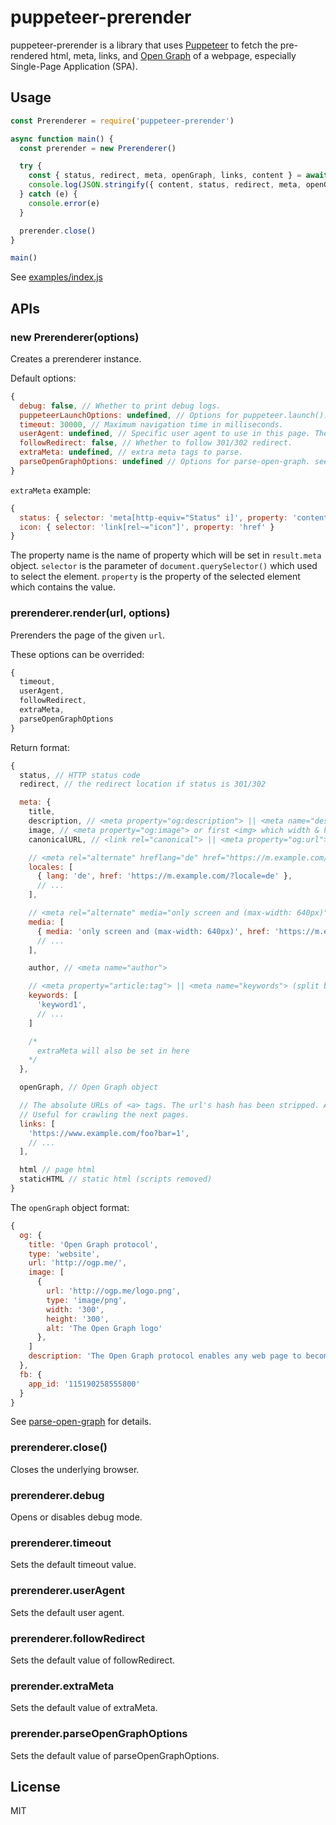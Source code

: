# puppeteer-prerender
puppeteer-prerender is a library that uses [Puppeteer](https://github.com/GoogleChrome/puppeteer) to fetch the
pre-rendered html, meta, links, and [Open Graph](http://ogp.me/) of a webpage, especially Single-Page Application (SPA).

## Usage
```js
const Prerenderer = require('puppeteer-prerender')

async function main() {
  const prerender = new Prerenderer()

  try {
    const { status, redirect, meta, openGraph, links, content } = await prerender.render('https://www.example.com/')
    console.log(JSON.stringify({ content, status, redirect, meta, openGraph, links }, null, 2))
  } catch (e) {
    console.error(e)
  }

  prerender.close()
}

main()
```

See [examples/index.js](examples/index.js)

## APIs

### new Prerenderer(options)
Creates a prerenderer instance.

Default options:
```js
{
  debug: false, // Whether to print debug logs.
  puppeteerLaunchOptions: undefined, // Options for puppeteer.launch(). see https://github.com/GoogleChrome/puppeteer/blob/master/docs/api.md#puppeteerlaunchoptions
  timeout: 30000, // Maximum navigation time in milliseconds.
  userAgent: undefined, // Specific user agent to use in this page. The default value is set by the underlying Chromium.
  followRedirect: false, // Whether to follow 301/302 redirect.
  extraMeta: undefined, // extra meta tags to parse.
  parseOpenGraphOptions: undefined // Options for parse-open-graph. see https://github.com/kashajs/parse-open-graph#parsemeta-options
}
```

`extraMeta` example:
```js
{
  status: { selector: 'meta[http-equiv="Status" i]', property: 'content' },
  icon: { selector: 'link[rel~="icon"]', property: 'href' }
}
```

The property name is the name of property which will be set in `result.meta` object. `selector` is the parameter of `document.querySelector()`
which used to select the element. `property` is the property of the selected element which contains the value.

### prerenderer.render(url, options)
Prerenders the page of the given `url`.

These options can be overrided:
```js
{
  timeout,
  userAgent,
  followRedirect,
  extraMeta,
  parseOpenGraphOptions
}
```

Return format:
```js
{
  status, // HTTP status code
  redirect, // the redirect location if status is 301/302

  meta: {
    title,
    description, // <meta property="og:description"> || <meta name="description">
    image, // <meta property="og:image"> or first <img> which width & height >= 300
    canonicalURL, // <link rel="canonical"> || <meta property="og:url">

    // <meta rel="alternate" hreflang="de" href="https://m.example.com/?locale=de">
    locales: [
      { lang: 'de', href: 'https://m.example.com/?locale=de' },
      // ...
    ],

    // <meta rel="alternate" media="only screen and (max-width: 640px)" href="https://m.example.com/">
    media: [
      { media: 'only screen and (max-width: 640px)', href: 'https://m.example.com/' },
      // ...
    ],

    author, // <meta name="author">

    // <meta property="article:tag"> || <meta name="keywords"> (split by comma)
    keywords: [
      'keyword1',
      // ...
    ]

    /*
      extraMeta will also be set in here
    */
  },

  openGraph, // Open Graph object

  // The absolute URLs of <a> tags. The url's hash has been stripped. And each item is unique and doesn't contain the page itself.
  // Useful for crawling the next pages.
  links: [
    'https://www.example.com/foo?bar=1',
    // ...
  ],

  html // page html
  staticHTML // static html (scripts removed)
}
```

The `openGraph` object format:
```js
{
  og: {
    title: 'Open Graph protocol',
    type: 'website',
    url: 'http://ogp.me/',
    image: [
      {
        url: 'http://ogp.me/logo.png',
        type: 'image/png',
        width: '300',
        height: '300',
        alt: 'The Open Graph logo'
      },
    ]
    description: 'The Open Graph protocol enables any web page to become a rich object in a social graph.'
  },
  fb: {
    app_id: '115190258555800'
  }
}
```

See [parse-open-graph](https://github.com/fenivana/parse-open-graph#parsemeta) for details.

### prerenderer.close()
Closes the underlying browser.

### prerenderer.debug
Opens or disables debug mode.

### prerenderer.timeout
Sets the default timeout value.

### prerenderer.userAgent
Sets the default user agent.

### prerenderer.followRedirect
Sets the default value of followRedirect.

### prerender.extraMeta
Sets the default value of extraMeta.

### prerender.parseOpenGraphOptions
Sets the default value of parseOpenGraphOptions.


## License
MIT
